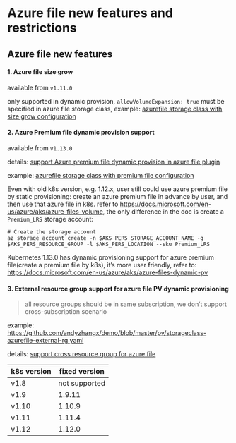 # Azure file new features and restrictions
## Azure file new features
#### 1. Azure file size grow

available from `v1.11.0`

only supported in dynamic provision, `allowVolumeExpansion: true` must be specified in azure file storage class, example: [azurefile storage class with size grow configuration](https://github.com/andyzhangx/demo/blob/master/pv/storageclass-azurefile-sizegrow.yaml)

#### 2. Azure Premium file dynamic provision support

available from `v1.13.0`

details: [support Azure premium file dynamic provision in azure file plugin](https://github.com/kubernetes/kubernetes/pull/69718)

example: [azurefile storage class with premium file configuration](https://github.com/andyzhangx/demo/blob/master/pv/storageclass-azurefile-premium.yaml)

Even with old k8s version, e.g. 1.12.x, user still could use azure premium file by static provisioning: create an azure premium file in advance by user, and then use that azure file in k8s.
refer to https://docs.microsoft.com/en-us/azure/aks/azure-files-volume, the only difference in the doc is create a `Premium_LRS` storage account:
```
# Create the storage account
az storage account create -n $AKS_PERS_STORAGE_ACCOUNT_NAME -g $AKS_PERS_RESOURCE_GROUP -l $AKS_PERS_LOCATION --sku Premium_LRS
```
 
Kubernetes 1.13.0 has dynamic provisioning support for azure premium file(create a premium file by k8s), it’s more user friendly, refer to: https://docs.microsoft.com/en-us/azure/aks/azure-files-dynamic-pv

#### 3. External resource group support for azure file PV dynamic provisioning
> all resource groups should be in same subscription, we don’t support cross-subscription scenario

example: https://github.com/andyzhangx/demo/blob/master/pv/storageclass-azurefile-external-rg.yaml

details: [support cross resource group for azure file](https://github.com/kubernetes/kubernetes/pull/68117)

| k8s version | fixed version |
| ---- | ---- |
| v1.8 | not supported |
| v1.9 | 1.9.11 |
| v1.10 | 1.10.9 |
| v1.11 | 1.11.4 |
| v1.12 | 1.12.0 |

